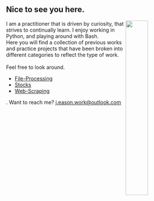 ## Nice to see you here.
<img align="right" src="https://img.freepik.com/free-vector/laptop-with-program-code-isometric-icon-software-development-programming-applications-dark-neon_39422-971.jpg?w=740" width=35% height=35%>
I am a practitioner that is driven by curiosity, that strives to continually learn. I enjoy working in Python, and playing around with Bash. <br>Here you will find a collection of previous works and practice projects that have been broken into different categories to reflect the type of work.<br><br> Feel free to look around.

- [File-Processing](https://github.com/JE-Work/JE-Work/tree/main/File-Processing)
- [Stocks](https://github.com/JE-Work/JE-Work/tree/main/Stocks)
- [Web-Scraping](https://github.com/JE-Work/JE-Work/tree/main/Web-Scraping)

. Want to reach me? j.eason.work@outlook.com

